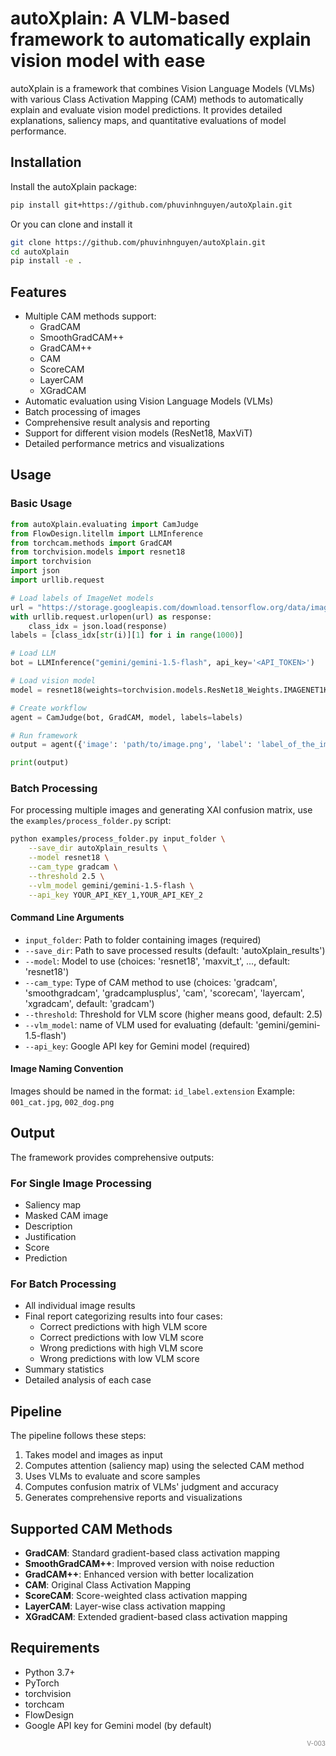 # autoXplain: A VLM-based framework to automatically explain vision model with ease

autoXplain is a framework that combines Vision Language Models (VLMs) with various Class Activation Mapping (CAM) methods to automatically explain and evaluate vision model predictions. It provides detailed explanations, saliency maps, and quantitative evaluations of model performance.

## Installation

Install the autoXplain package:
```bash
pip install git+https://github.com/phuvinhnguyen/autoXplain.git
```

Or you can clone and install it
```bash
git clone https://github.com/phuvinhnguyen/autoXplain.git
cd autoXplain
pip install -e .
```

## Features

- Multiple CAM methods support:
  - GradCAM
  - SmoothGradCAM++
  - GradCAM++
  - CAM
  - ScoreCAM
  - LayerCAM
  - XGradCAM
- Automatic evaluation using Vision Language Models (VLMs)
- Batch processing of images
- Comprehensive result analysis and reporting
- Support for different vision models (ResNet18, MaxViT)
- Detailed performance metrics and visualizations

## Usage

### Basic Usage

```python
from autoXplain.evaluating import CamJudge
from FlowDesign.litellm import LLMInference
from torchcam.methods import GradCAM
from torchvision.models import resnet18
import torchvision
import json
import urllib.request

# Load labels of ImageNet models
url = "https://storage.googleapis.com/download.tensorflow.org/data/imagenet_class_index.json"
with urllib.request.urlopen(url) as response:
    class_idx = json.load(response)
labels = [class_idx[str(i)][1] for i in range(1000)]

# Load LLM
bot = LLMInference("gemini/gemini-1.5-flash", api_key='<API_TOKEN>')

# Load vision model
model = resnet18(weights=torchvision.models.ResNet18_Weights.IMAGENET1K_V1)

# Create workflow
agent = CamJudge(bot, GradCAM, model, labels=labels)

# Run framework
output = agent({'image': 'path/to/image.png', 'label': 'label_of_the_image'})

print(output)
```

### Batch Processing

For processing multiple images and generating XAI confusion matrix, use the `examples/process_folder.py` script:

```bash
python examples/process_folder.py input_folder \
    --save_dir autoXplain_results \
    --model resnet18 \
    --cam_type gradcam \
    --threshold 2.5 \
    --vlm_model gemini/gemini-1.5-flash \
    --api_key YOUR_API_KEY_1,YOUR_API_KEY_2
```

#### Command Line Arguments

- `input_folder`: Path to folder containing images (required)
- `--save_dir`: Path to save processed results (default: 'autoXplain_results')
- `--model`: Model to use (choices: 'resnet18', 'maxvit_t', ..., default: 'resnet18')
- `--cam_type`: Type of CAM method to use (choices: 'gradcam', 'smoothgradcam', 'gradcamplusplus', 'cam', 'scorecam', 'layercam', 'xgradcam', default: 'gradcam')
- `--threshold`: Threshold for VLM score (higher means good, default: 2.5)
- `--vlm_model`: name of VLM used for evaluating (default: 'gemini/gemini-1.5-flash')
- `--api_key`: Google API key for Gemini model (required)

#### Image Naming Convention

Images should be named in the format: `id_label.extension`
Example: `001_cat.jpg`, `002_dog.png`

## Output

The framework provides comprehensive outputs:

### For Single Image Processing
- Saliency map
- Masked CAM image
- Description
- Justification
- Score
- Prediction

### For Batch Processing
- All individual image results
- Final report categorizing results into four cases:
  - Correct predictions with high VLM score
  - Correct predictions with low VLM score
  - Wrong predictions with high VLM score
  - Wrong predictions with low VLM score
- Summary statistics
- Detailed analysis of each case

## Pipeline

The pipeline follows these steps:
1. Takes model and images as input
2. Computes attention (saliency map) using the selected CAM method
3. Uses VLMs to evaluate and score samples
4. Computes confusion matrix of VLMs' judgment and accuracy
5. Generates comprehensive reports and visualizations

## Supported CAM Methods

- **GradCAM**: Standard gradient-based class activation mapping
- **SmoothGradCAM++**: Improved version with noise reduction
- **GradCAM++**: Enhanced version with better localization
- **CAM**: Original Class Activation Mapping
- **ScoreCAM**: Score-weighted class activation mapping
- **LayerCAM**: Layer-wise class activation mapping
- **XGradCAM**: Extended gradient-based class activation mapping

## Requirements

- Python 3.7+
- PyTorch
- torchvision
- torchcam
- FlowDesign
- Google API key for Gemini model (by default)

<span style="float: right; font-size: 10px; color: gray;">V-003</span>